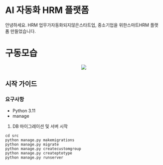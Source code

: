 # AI 자동화 HRM 플랫폼 
안녕하세요. HRM 업무가자동화되지않은스타트업, 중소기업을 위한스마트HRM 플랫폼 만들었습니다. 


# 구동모습
<p align="center">
<img src="https://github.com/user-attachments/assets/e84ab43e-cbe8-49ad-b107-67471a4966d2">
</p>


## 시작 가이드

### 요구사항
* Python 3.11
* manage

1. DB 마이그레이션 및 서버 시작
```
cd src
python manage.py makemigrations
python manage.py migrate
python manage.py createcustomgroup
python manage.py createptotype
python manage.py runserver
```

